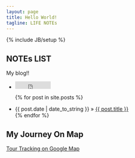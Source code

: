 ```yaml
---
layout: page
title: Hello World!
tagline: LIFE NOTEs 
---
```

{% include JB/setup %}

## NOTEs LIST

My blog!!

<ul class="posts">
    <li class="forkme"><div><iframe src="http://markdotto.github.com/github-buttons/github-btn.html?user=plusjade&repo=jekyll-bootstrap&type=fork&count=true"
                                    allowtransparency="true" frameborder="0" scrolling="0" width="95px" height="20px"></iframe></div></li>

  {% for post in site.posts %}
    <li><span>{{ post.date | date_to_string }}</span> &raquo; <a href="{{ BASE_PATH }}{{ post.url }}">{{ post.title }}</a></li>
  {% endfor %}
</ul>

## My Journey On Map

[Tour Tracking on Google Map](https://mapsengine.google.com/map/edit?mid=zw4FUKSEFMDQ.ke6qqKluFO9U)


